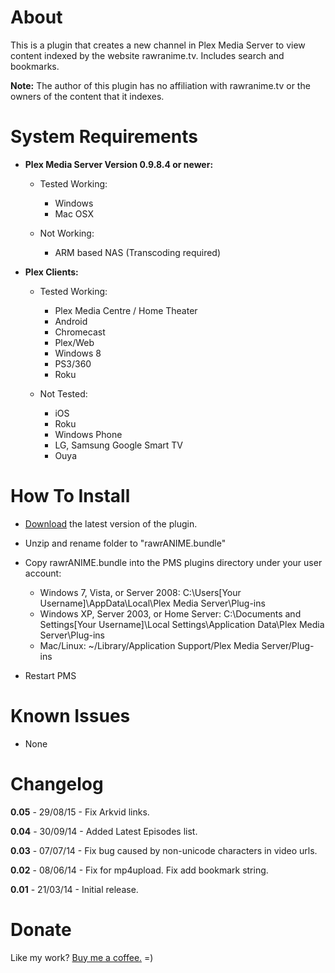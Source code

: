 About
=====

This is a plugin that creates a new channel in Plex Media Server to view content indexed by the website rawranime.tv.  Includes search and bookmarks.

**Note:** The author of this plugin has no affiliation with rawranime.tv or the owners of the content that it indexes.

System Requirements
===================

- **Plex Media Server Version 0.9.8.4 or newer:**

    - Tested Working:
        - Windows
        - Mac OSX

    - Not Working:
        - ARM based NAS (Transcoding required)

- **Plex Clients:**

    - Tested Working:
        - Plex Media Centre / Home Theater
        - Android
        - Chromecast
        - Plex/Web
        - Windows 8
        - PS3/360
        - Roku

    - Not Tested:
        - iOS
        - Roku
        - Windows Phone
        - LG, Samsung Google Smart TV
        - Ouya

How To Install
==============

- [Download](https://github.com/TehCrucible/rawrANIME.bundle/archive/master.zip) the latest version of the plugin.

- Unzip and rename folder to "rawrANIME.bundle"

- Copy rawrANIME.bundle into the PMS plugins directory under your user account:
    - Windows 7, Vista, or Server 2008: C:\Users[Your Username]\AppData\Local\Plex Media Server\Plug-ins
    - Windows XP, Server 2003, or Home Server: C:\Documents and Settings[Your Username]\Local Settings\Application Data\Plex Media Server\Plug-ins
    - Mac/Linux: ~/Library/Application Support/Plex Media Server/Plug-ins

- Restart PMS

Known Issues
============

- None


Changelog
=========

**0.05** - 29/08/15 - Fix Arkvid links.

**0.04** - 30/09/14 - Added Latest Episodes list.

**0.03** - 07/07/14 - Fix bug caused by non-unicode characters in video urls.

**0.02** - 08/06/14 - Fix for mp4upload. Fix add bookmark string.

**0.01** - 21/03/14 - Initial release.

Donate
======

Like my work?  [Buy me a coffee.](https://www.paypal.com/cgi-bin/webscr?cmd=_s-xclick&hosted_button_id=JUV2JAVFXY86Q)  =)
